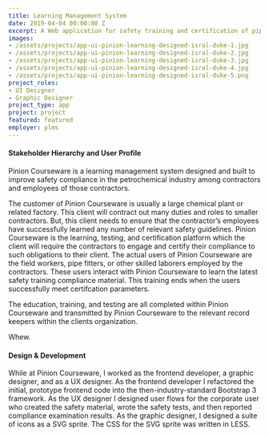 ```yaml
---
title: Learning Management System
date: 2019-04-04 00:00:00 Z
excerpt: A Web application for safety training and certification of pipeline workers.
images:
- /assets/projects/app-ui-pinion-learning-designed-isral-duke-1.jpg
- /assets/projects/app-ui-pinion-learning-designed-isral-duke-2.jpg
- /assets/projects/app-ui-pinion-learning-designed-isral-duke-3.jpg
- /assets/projects/app-ui-pinion-learning-designed-isral-duke-4.jpg
- /assets/projects/app-ui-pinion-learning-designed-isral-duke-5.png
project_roles:
- UI Designer
- Graphic Designer
project_type: app
project: project
featured: featured
employer: plms
---
```

<h4>Stakeholder Hierarchy and User Profile</h4>
<p>Pinion Courseware is a learning management system designed and built to improve safety compliance in the petrochemical industry among contractors and employees of those contractors.
</p>
<p>The customer of Pinion Courseware is usually a large chemical plant or related factory. This client will contract out many duties and roles to smaller contractors. But, this client needs to ensure that the contractor’s employees have successfully learned any number of relevant safety guidelines. Pinion Courseware is the learning, testing, and certification platform which the client will require the contractors to engage and certify their compliance to such obligations to their client. The actual users of Pinion Courseware are the field workers, pipe fitters, or other skilled laborers employed by the contractors. These users interact with Pinion Courseware to learn the latest safety training compliance material. This training ends when the users successfully meet certifcation parameters.</p>
<p> The education, training, and testing are all completed within Pinion Courseware and transmitted by Pinion Courseware to the relevant record keepers within the clients organization.</p>
<p>Whew.</p>
<h4>Design & Development</h4>
<p>While at Pinion Courseware, I worked as the frontend developer, a graphic designer, and as a UX designer. As the frontend developer I refactored the initial, prototype frontend code into the then-industry-standard Bootstrap 3 framework. As the UX designer I designed user flows for the corporate user who created the safety material, wrote the safety tests, and then reported compliance examination results. As the graphic designer, I designed a suite of icons as a SVG sprite. The CSS for the SVG sprite was written in LESS.</p>
